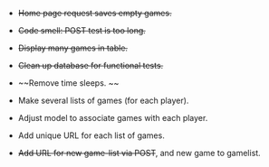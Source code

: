 
+ ~~Home page request saves empty games.~~

+ ~~Code smell:  POST test is too long.~~

+ ~~Display many games in table.~~

+ ~~Clean up database for functional tests.~~ 

+ ~~Remove time sleeps. ~~

+ Make several lists of games (for each player).

+ Adjust model to associate games with each player. 

+ Add unique URL for each list of games. 

+ ~~Add URL for new game-list via POST~~, and new game to gamelist.



